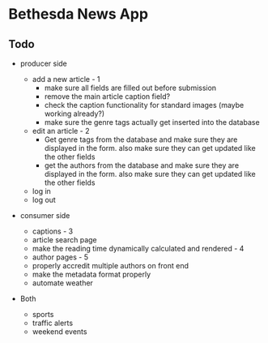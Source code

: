 # Bethesda News App

## Todo

- producer side
    - add a new article - 1
        - make sure all fields are filled out before submission
        - remove the main article caption field?
        - check the caption functionality for standard images (maybe working already?)
        - make sure the genre tags actually get inserted into the database
    - edit an article - 2
        - Get genre tags from the database and make sure they are displayed in the form. also make sure they can get updated like the other fields
        - get the authors from the database and make sure they are displayed in the form. also make sure they can get updated like the other fields
    - log in
    - log out

- consumer side
    - captions - 3
    - article search page
    - make the reading time dynamically calculated and rendered - 4
    - author pages - 5
    - properly accredit multiple authors on front end
    - make the metadata format properly
    - automate weather

- Both
    - sports
    - traffic alerts
    - weekend events
